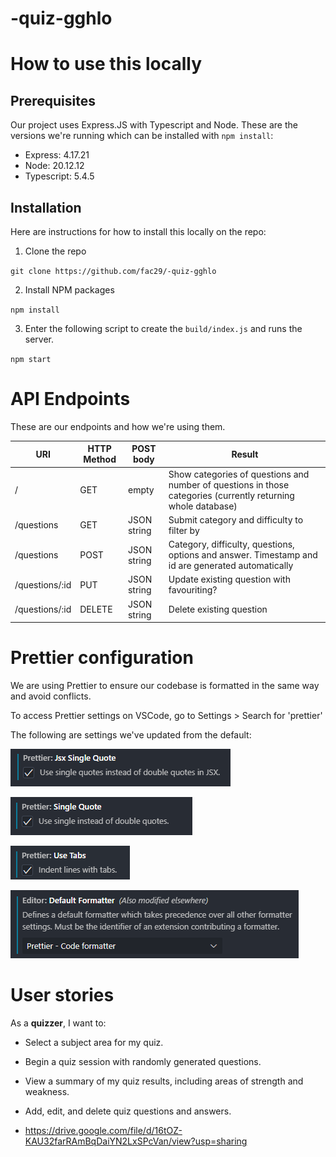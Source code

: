 # -quiz-gghlo

# How to use this locally

## Prerequisites

Our project uses Express.JS with Typescript and Node. These are the versions we're running which can be installed with `npm install`:

- Express: 4.17.21
- Node: 20.12.12
- Typescript: 5.4.5

## Installation

Here are instructions for how to install this locally on the repo:

1. Clone the repo

`git clone https://github.com/fac29/-quiz-gghlo`

2. Install NPM packages

`npm install`

3. Enter the following script to create the `build/index.js` and runs the server.

`npm start`

# API Endpoints

These are our endpoints and how we're using them.

| URI            | HTTP Method | POST body   | Result                                                                                                        |
| -------------- | ----------- | ----------- | ------------------------------------------------------------------------------------------------------------- |
| /              | GET         | empty       | Show categories of questions and number of questions in those categories (currently returning whole database) |
| /questions     | GET         | JSON string | Submit category and difficulty to filter by                                                                   |
| /questions     | POST        | JSON string | Category, difficulty, questions, options and answer. Timestamp and id are generated automatically             |
| /questions/:id | PUT         | JSON string | Update existing question with favouriting?                                                                    |
| /questions/:id | DELETE      | JSON string | Delete existing question                                                                                      |

# Prettier configuration

We are using Prettier to ensure our codebase is formatted in the same way and avoid conflicts.

To access Prettier settings on VSCode, go to Settings > Search for 'prettier'

The following are settings we've updated from the default:

![Prettier: Jsx Single Quote (ticked) Use single quotes instead of double quotes in JSX.](assets/image.png)

![Prettier: Single Quote (ticked) Use single instead of double quotes](assets/image-1.png)

![Prettier: Use Tabs (ticked) Indent lines with tabs.](assets/image-2.png)

![Editor: Default Formatter Defines a default formatter which takes precedence over all other formatter settings. Must be the identifier of an extension contributing a formatter. Set to 'Prettier - Code formatter'](assets/image-3.png)

# User stories

As a **quizzer**, I want to:

- Select a subject area for my quiz.
- Begin a quiz session with randomly generated questions.
- View a summary of my quiz results, including areas of strength and weakness.
- Add, edit, and delete quiz questions and answers.

- https://drive.google.com/file/d/16tOZ-KAU32farRAmBqDaiYN2LxSPcVan/view?usp=sharing
